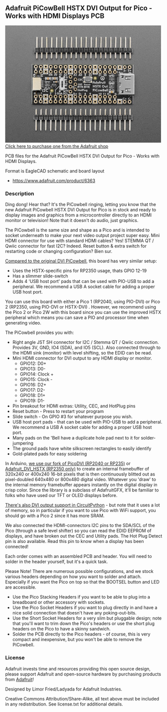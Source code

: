## Adafruit PiCowBell HSTX DVI Output for Pico - Works with HDMI Displays PCB

<a href="http://www.adafruit.com/products/6363"><img src="assets/6363.jpg?raw=true" width="500px"><br/>
Click here to purchase one from the Adafruit shop</a>

PCB files for the Adafruit PiCowBell HSTX DVI Output for Pico - Works with HDMI Displays. 

Format is EagleCAD schematic and board layout
* https://www.adafruit.com/product/6363

### Description

Ding dong! Hear that? It's the PiCowbell ringing, letting you know that the new Adafruit PiCowbell HSTX DVI Output for Pico is in stock and ready to display images and graphics from a microcontroller directly to an HDMI monitor or television! Note that it doesn't do audio, just graphics.

The PiCowbell is the same size and shape as a Pico and is intended to socket underneath to make your next video output project super easy. Mini HDMI connector for use with standard HDMI cables? Yes! STEMMA QT / Qwiic connector for fast I2C? Indeed. Reset button & extra switch for restarting code or changing configuration? Bien sur.

[Compared to the original DVI PiCowbell](http://www.adafruit.com/product/5745), this board has very similar setup:

* Uses the HSTX-specific pins for RP2350 usage, thats GPIO 12-19
* Has a slimmer slide-switch
* Adds 4 'USB host port' pads that can be used with PIO-USB to add a peripheral. We recommend a USB A socket cable for adding a proper USB host port.

You can use this board with either a Pico 1 (RP2040, using PIO-DVI) or Pico 2 (RP2350, using PIO-DVI or HSTX-DVI) . However, we recommend using the Pico 2 or Pico 2W with this board since you can use the improved HSTX peripheral which means you can save a PIO and processor time when generating video.

The PiCowbell provides you with:

* Right angle JST SH connector for I2C / Stemma QT / Qwiic connection. Provides 3V, GND, IO4 (SDA), and IO5 (SCL). Also connected through to the HDMI sink (monitor) with level shifting, so the EDID can be read.
* Mini HDMI connector for DVI output to any HDMI display or monitor.
	* GPIO12: D0+
	* GPIO13: D0-
	* GPIO14: Clock +
	* GPIO15: Clock -
	* GPIO16: D2+
	* GPIO17: D2-
	* GPIO18: D1+
	* GPIO19: D1-
* Pin breakout for HDMI extras: Utility, CEC, and HotPlug pins
* Reset button - Press to restart your program
* Slide switch - On GPIO #3 for whatever purpose you wish.
* USB host port pads - that can be used with PIO-USB to add a peripheral. We recommend a USB A socket cable for adding a proper USB host port.
* Many pads on the 'Bell have a duplicate hole pad next to it for solder-jumpering
* The ground pads have white silkscreen rectangles to easily identify
* Gold-plated pads for easy soldering

In Arduino, [we use our fork of PicoDVI (RP2040 or RP235)](https://github.com/adafruit/PicoDVI) or [Adafruit_DVI_HSTX (RP2350 only)](https://github.com/adafruit/Adafruit-DVI-HSTX) to create an internal framebuffer of 320x240 or 400x240 16-bit pixels that is then continuously blitted out as pixel-doubled 640x480 or 800x480 digital video. Whatever you 'draw' to the internal memory framebuffer appears instantly on the digital display in crisp color. Since the library is a subclass of AdafruitGFX, it'll be familiar to folks who have used our TFT or OLED displays before. 

[There's also DVI output support in CircuitPython](https://docs.circuitpython.org/en/latest/shared-bindings/picodvi/) - but note that it uses a lot of memory, so in particular if you want to use Pico with WiFi support, you should go with a Pico 2 since it has more SRAM.

We also connected the HDMI-connectors I2C pins to the SDA/SCL of the Pico (through a safe level shifter) so you can read the EDID EEPROM of displays, and have broken out the CEC and Utility pads. The Hot Plug Detect pin is also available. Read this pin to know when a display has been connected!

Each order comes with an assembled PCB and header. You will need to solder in the header yourself, but it's a quick task.

Please Note! There are numerous possible configurations, and we stock various headers depending on how you want to solder and attach. Especially if you want the Pico on top so that the BOOTSEL button and LED are accessible.

* Use the Pico Stacking Headers if you want to be able to plug into a breadboard or other accessory with sockets.
* Use the Pico Socket Headers if you want to plug directly in and have a nice solid connection that doesn't have any poking-out-bits.
* Use the Short Socket Headers for a very slim but pluggable design; note that you'll want to trim down the Pico's headers or use the short plug headers on the Pico to have a skinny sandwich.
* Solder the PCB directly to the Pico headers - of course, this is very compact and inexpensive, but you won't be able to remove the PiCowbell.

### License

Adafruit invests time and resources providing this open source design, please support Adafruit and open-source hardware by purchasing products from [Adafruit](https://www.adafruit.com)!

Designed by Limor Fried/Ladyada for Adafruit Industries.

Creative Commons Attribution/Share-Alike, all text above must be included in any redistribution. 
See license.txt for additional details.
